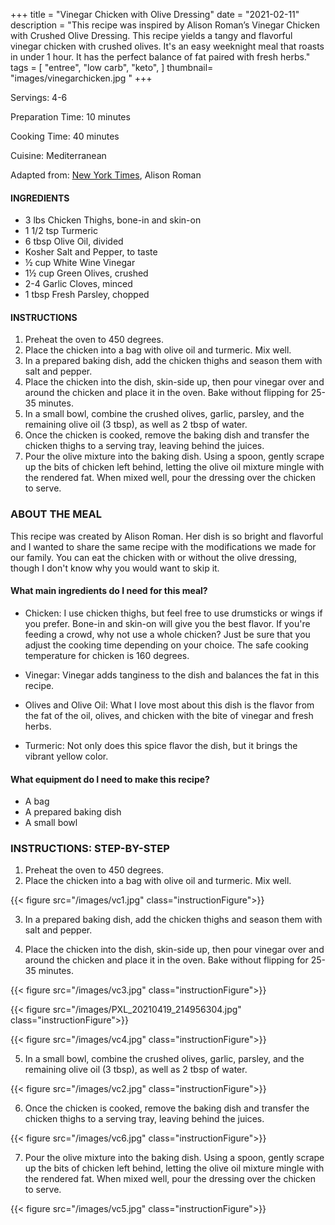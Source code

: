 +++
title = "Vinegar Chicken with Olive Dressing"
date = "2021-02-11"
description = "This recipe was inspired by Alison Roman’s Vinegar Chicken with Crushed Olive Dressing. This recipe yields a tangy and flavorful vinegar chicken with crushed olives. It's an easy weeknight meal that roasts in under 1 hour. It has the perfect balance of fat paired with fresh herbs."
tags = [
    "entree",
    "low carb",
    "keto",
]
thumbnail= "images/vinegarchicken.jpg "
+++

Servings: 4-6 <!--more-->

Preparation Time: 10 minutes 

Cooking Time: 40 minutes

Cuisine: Mediterranean

Adapted from: [New York Times](https://cooking.nytimes.com/recipes/1020486-vinegar-chicken-with-crushed-olive-dressing), Alison Roman

#### INGREDIENTS 

* 3 lbs Chicken Thighs, bone-in and skin-on
* 1 1/2 tsp Turmeric
* 6 tbsp Olive Oil, divided
* Kosher Salt and Pepper, to taste 
* ½ cup White Wine Vinegar 
* 1½ cup Green Olives, crushed 
* 2-4 Garlic Cloves, minced 
* 1 tbsp Fresh Parsley, chopped 

#### INSTRUCTIONS 

1. Preheat the oven to 450 degrees. 
2. Place the chicken into a bag with olive oil and turmeric. Mix well. 
3. In a prepared baking dish, add the chicken thighs and season them with salt and pepper. 
4. Place the chicken into the dish, skin-side up, then pour vinegar over and around the chicken and place it in the oven. Bake without flipping for 25-35 minutes. 
5. In a small bowl, combine the crushed olives, garlic, parsley, and the remaining olive oil (3 tbsp), as well as 2 tbsp of water.
6. Once the chicken is cooked, remove the baking dish and transfer the chicken thighs to a serving tray, leaving behind the juices. 
7. Pour the olive mixture into the baking dish. Using a spoon, gently scrape up the bits of chicken left behind, letting the olive oil mixture mingle with the rendered fat. When mixed well, pour the dressing over the chicken to serve.  

### ABOUT THE MEAL

This recipe was created by Alison Roman. Her dish is so bright and flavorful and I wanted to share the same recipe with the modifications we made for our family. You can eat the chicken with or without the olive dressing, though I don't know why you would want to skip it.

#### What main ingredients do I need for this meal?

* Chicken: I use chicken thighs, but feel free to use drumsticks or wings if you prefer. Bone-in and skin-on will give you the best flavor. If you're feeding a crowd, why not use a whole chicken? Just be sure that you adjust the cooking time depending on your choice. The safe cooking temperature for chicken is 160 degrees.

* Vinegar: Vinegar adds tanginess to the dish and balances the fat in this recipe.

* Olives and Olive Oil: What I love most about this dish is the flavor from the fat of the oil, olives, and chicken with the bite of vinegar and fresh herbs. 

* Turmeric: Not only does this spice flavor the dish, but it brings the vibrant yellow color. 

#### What equipment do I need to make this recipe?

* A bag 
* A prepared baking dish 
* A small bowl 

### INSTRUCTIONS: STEP-BY-STEP 

1. Preheat the oven to 450 degrees. 
2. Place the chicken into a bag with olive oil and turmeric. Mix well. 

{{< figure src="/images/vc1.jpg" class="instructionFigure">}}

3. In a prepared baking dish, add the chicken thighs and season them with salt and pepper. 

4. Place the chicken into the dish, skin-side up, then pour vinegar over and around the chicken and place it in the oven. Bake without flipping for 25-35 minutes. 

{{< figure src="/images/vc3.jpg" class="instructionFigure">}}

{{< figure src="/images/PXL_20210419_214956304.jpg" class="instructionFigure">}}

{{< figure src="/images/vc4.jpg" class="instructionFigure">}}

5. In a small bowl, combine the crushed olives, garlic, parsley, and the remaining olive oil (3 tbsp), as well as 2 tbsp of water.

{{< figure src="/images/vc2.jpg" class="instructionFigure">}}

6. Once the chicken is cooked, remove the baking dish and transfer the chicken thighs to a serving tray, leaving behind the juices. 

{{< figure src="/images/vc6.jpg" class="instructionFigure">}}

7. Pour the olive mixture into the baking dish. Using a spoon, gently scrape up the bits of chicken left behind, letting the olive oil mixture mingle with the rendered fat. When mixed well, pour the dressing over the chicken to serve. 

{{< figure src="/images/vc5.jpg" class="instructionFigure">}}
